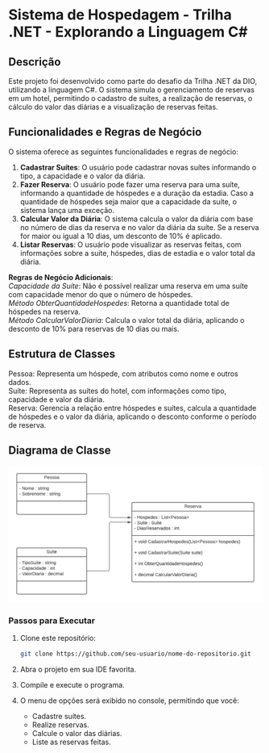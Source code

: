 # Sistema de Hospedagem - Trilha .NET - Explorando a Linguagem C#

## Descrição
Este projeto foi desenvolvido como parte do desafio da Trilha .NET da DIO, utilizando a linguagem C#. O sistema simula o gerenciamento de reservas em um hotel, permitindo o cadastro de suítes, a realização de reservas, o cálculo do valor das diárias e a visualização de reservas feitas.

## Funcionalidades e Regras de Negócio
O sistema oferece as seguintes funcionalidades e regras de negócio:
1. **Cadastrar Suítes**: O usuário pode cadastrar novas suítes informando o tipo, a capacidade e o valor da diária.
2. **Fazer Reserva**: O usuário pode fazer uma reserva para uma suíte, informando a quantidade de hóspedes e a duração da estadia. Caso a quantidade de hóspedes seja maior que a capacidade da suíte, o sistema lança uma exceção.
3. **Calcular Valor da Diária**: O sistema calcula o valor da diária com base no número de dias da reserva e no valor da diária da suíte. Se a reserva for maior ou igual a 10 dias, um desconto de 10% é aplicado.
4. **Listar Reservas**: O usuário pode visualizar as reservas feitas, com informações sobre a suíte, hóspedes, dias de estadia e o valor total da diária.

**Regras de Negócio Adicionais**: <br>
*Capacidade da Suíte*: Não é possível realizar uma reserva em uma suíte com capacidade menor do que o número de hóspedes. <br>
*Método ObterQuantidadeHospedes*: Retorna a quantidade total de hóspedes na reserva. <br>
*Método CalcularValorDiaria*: Calcula o valor total da diária, aplicando o desconto de 10% para reservas de 10 dias ou mais. <br>

## Estrutura de Classes <br>
Pessoa: Representa um hóspede, com atributos como nome e outros dados. <br>
Suíte: Representa as suítes do hotel, com informações como tipo, capacidade e valor da diária. <br>
Reserva: Gerencia a relação entre hóspedes e suítes, calcula a quantidade de hóspedes e o valor da diária, aplicando o desconto conforme o período de reserva. <br>

## Diagrama de Classe
![Diagrama de classe do sistema de reservas](diagrama_classe_hotel.png)

### Passos para Executar
1. Clone este repositório:
    ```bash
    git clone https://github.com/seu-usuario/nome-do-repositorio.git
    ```

2. Abra o projeto em sua IDE favorita.

3. Compile e execute o programa.

4. O menu de opções será exibido no console, permitindo que você:
   - Cadastre suítes.
   - Realize reservas.
   - Calcule o valor das diárias.
   - Liste as reservas feitas.
